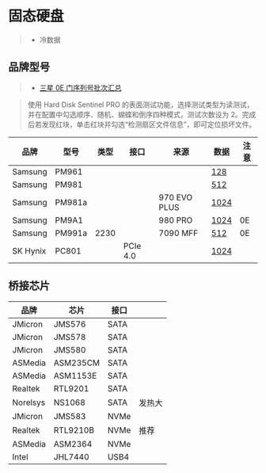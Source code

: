 # 固态硬盘

> - 冷数据

## 品牌型号

> - [三星 0E 门序列号批次汇总](https://www.chiphell.com/thread-2443478-1-1.html)

> 使用 Hard Disk Sentinel PRO 的表面测试功能，选择测试类型为读测试，并在配置中勾选顺序、随机、蝴蝶和倒序四种模式，测试次数设为 2。完成后若发现红块，单击红块并勾选“检测扇区文件信息”，即可定位损坏文件。

| 品牌     | 型号   | 类型 | 接口     | 来源         | 数据                                                         | 注意 |
| -------- | ------ | ---- | -------- | ------------ | ------------------------------------------------------------ | ---- |
| Samsung  | PM961  |      |          |              | [128](https://www.techpowerup.com/ssd-specs/samsung-pm961-128-gb.d1217) |      |
| Samsung  | PM981  |      |          |              | [512](https://www.techpowerup.com/ssd-specs/samsung-pm981-512-gb.d1221) |      |
| Samsung  | PM981a |      |          | 970 EVO PLUS | [1024](https://www.techpowerup.com/ssd-specs/samsung-pm981a-1-tb.d782) |      |
| Samsung  | PM9A1  |      |          | 980 PRO      | [1024](https://www.techpowerup.com/ssd-specs/samsung-pm9a1-1-tb.d786) | 0E   |
| Samsung  | PM991a | 2230 |          | 7090 MFF     | [512](https://www.techpowerup.com/ssd-specs/raspberry-pi-ssd-512-gb.d2227) | 0E   |
| SK Hynix | PC801  |      | PCIe 4.0 |              | [1024](https://www.techpowerup.com/ssd-specs/sk-hynix-pc801-1-tb.d2298) |      |

## 桥接芯片

| 品牌     | 芯片     | 接口 |        |
| -------- | -------- | ---- | ------ |
| JMicron  | JMS576   | SATA |        |
| JMicron  | JMS578   | SATA |        |
| JMicron  | JMS580   | SATA |        |
| ASMedia  | ASM235CM | SATA |        |
| ASMedia  | ASM1153E | SATA |        |
| Realtek  | RTL9201  | SATA |        |
| Norelsys | NS1068   | SATA | 发热大 |
| JMicron  | JMS583   | NVMe |        |
| Realtek  | RTL9210B | NVMe | 推荐   |
| ASMedia  | ASM2364  | NVMe |        |
| Intel    | JHL7440  | USB4 |        |

